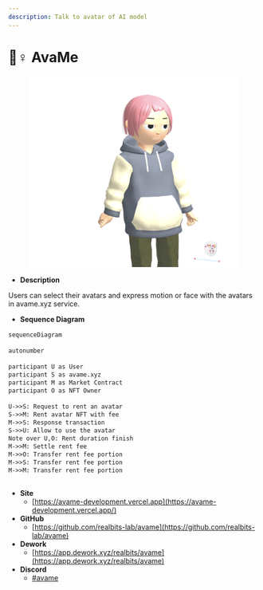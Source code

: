 ```yaml
---
description: Talk to avatar of AI model
---
```


# 🙍♀ AvaMe

<figure><img src="../.gitbook/assets/image.png" alt=""><figcaption></figcaption></figure>

* **Description**

Users can select their avatars and express motion or face with the avatars in avame.xyz service.

* **Sequence Diagram**

```mermaid
sequenceDiagram

autonumber

participant U as User
participant S as avame.xyz
participant M as Market Contract
participant O as NFT Owner

U->>S: Request to rent an avatar
S->>M: Rent avatar NFT with fee
M->>S: Response transaction
S->>U: Allow to use the avatar
Note over U,O: Rent duration finish
M->>M: Settle rent fee
M->>O: Transfer rent fee portion
M->>S: Transfer rent fee portion
M->>M: Transfer rent fee portion


```

* **Site**
  * [https://avame-development.vercel.app](https://avame-development.vercel.app/)
* **GitHub**
  * [https://github.com/realbits-lab/avame](https://github.com/realbits-lab/avame)
* **Dework**
  * [https://app.dework.xyz/realbits/avame](https://app.dework.xyz/realbits/avame)
* **Discord**
  * [#avame](https://discord.com/channels/1049501409755811940/1054219044703707196)

